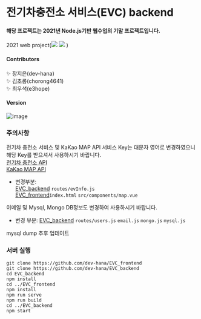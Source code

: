 # 전기차충전소 서비스(EVC) backend  

#### 해당 프로젝트는 2021년 Node.js기반 웹수업의 기말 프로젝트입니다.  

2021 web project(<img src="https://img.shields.io/badge/Node.js-85bd0c?style=flat-square&logo=Node.js&logoColor=white"/> <img src="https://img.shields.io/badge/Vue.js-006400?style=flat-square&logo=Vue.js&logoColor=white"/> )  


#### Contributors  
:sparkles: 장지은(dev-hana)  
:sparkles: 김초롱(chorong4641)  
:sparkles: 최우석(e3hope)  

#### Version
![image](https://user-images.githubusercontent.com/46733911/123727334-70a93f00-d8cc-11eb-8e1d-074369fc6198.png)



### 주의사항  

전기차 충전소 서비스 및 KaKao MAP API 서비스 Key는 대문자 영어로 변경하였으니 해당 Key를 받으셔서 사용하시기 바랍니다.  
[전기차 충전소 API](https://www.data.go.kr/data/3068728/openapi.do)  
[KaKao MAP API](https://apis.map.kakao.com/web/guide/)   
- 변경부분:  
[EVC_backend](https://github.com/dev-hana/EVC_backend) `routes/evInfo.js`  
[EVC_frontend](https://github.com/dev-hana/EVC_frontend)`index.html` `src/components/map.vue`  


이메일 및 Mysql, Mongo DB정보도 변경하여 사용하시기 바랍니다.
- 변경 부분:
[EVC_backend](https://github.com/dev-hana/EVC_backend) `routes/users.js`  `email.js`  `mongo.js` `mysql.js`  

mysql dump 추후 업데이트  







### 서버 실행 
`git clone https://github.com/dev-hana/EVC_frontend`  
`git clone https://github.com/dev-hana/EVC_backend`  
`cd EVC_backend`  
`npm install`  
`cd ../EVC_frontend`  
`npm install`  
`npm run serve`  
`npm run build`  
`cd ../EVC_backend`  
`npm start`  
